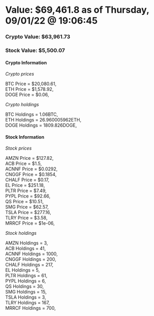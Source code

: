 # Value: $69,461.8 as of Thursday, 09/01/22 @ 19:06:45 

### Crypto Value: $63,961.73

### Stock Value: $5,500.07

#### Crypto Information 
*Crypto prices* 

BTC Price = $20,080.61,  
ETH Price = $1,578.92,  
DOGE Price = $0.06,  


*Crypto holdings* 

BTC Holdings = 1.06BTC,  
ETH Holdings = 26.960005962ETH,  
DOGE Holdings = 1809.826DOGE,  


#### Stock Information 

*Stock prices* 

AMZN Price = $127.82,  
ACB Price = $1.5,  
ACNNF Price = $0.0292,  
CNGGF Price = $0.1854,  
CHALF Price = $0.17,  
EL Price = $251.18,  
PLTR Price = $7.49,  
PYPL Price = $92.66,  
QS Price = $10.51,  
SMG Price = $62.57,  
TSLA Price = $277.16,  
TLRY Price = $3.58,  
MRRCF Price = $1e-06,  


*Stock holdings* 

AMZN Holdings = 3,  
ACB Holdings = 41,  
ACNNF Holdings = 1000,  
CNGGF Holdings = 200,  
CHALF Holdings = 217,  
EL Holdings = 5,  
PLTR Holdings = 61,  
PYPL Holdings = 6,  
QS Holdings = 30,  
SMG Holdings = 15,  
TSLA Holdings = 3,  
TLRY Holdings = 167,  
MRRCF Holdings = 700,  


